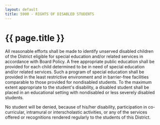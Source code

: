 ```yaml
---
layout: default
title: 5900 - RIGHTS OF DISABLED STUDENTS
---
```


{{ page.title }}
================

All reasonable efforts shall be made to identify unserved disabled
children of the District eligible for special education and/or related
services in accordance with Board Policy. A free appropriate public
education shall be provided for each child determined to be in need of
special education and/or related services. Such a program of special
education shall be provided in the least restrictive environment and in
barrier-free facilities comparable to those provided for nondisabled
students. To the maximum extent appropriate to the student's disability,
a disabled student shall be placed in an educational setting with
nondisabled or less severely disabled students.

No student will be denied, because of his/her disability, participation
in co-curricular, intramural or interscholastic activities, or any of
the services offered or recognitions rendered regularly to the students
of this District.
